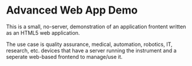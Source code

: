 Advanced Web App Demo
=================
This is a small, no-server, demonstration of an application frontent written as an HTML5 web application.

The use case is quality assurance, medical, automation, robotics, IT, research, etc. devices that have a server running the instrument and a seperate web-based frontend to manage/use it.